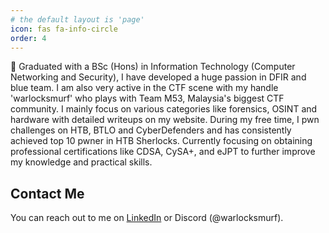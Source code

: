 ```yaml
---
# the default layout is 'page'
icon: fas fa-info-circle
order: 4
---
```


👦 Graduated with a BSc (Hons) in Information Technology (Computer Networking and Security), I have developed a huge passion in DFIR and blue team. I am also very active in the CTF scene with my handle 'warlocksmurf' who plays with Team M53, Malaysia's biggest CTF community. I mainly focus on various categories like forensics, OSINT and hardware with detailed writeups on my website. During my free time, I pwn challenges on HTB, BTLO and CyberDefenders and has consistently achieved top 10 pwner in HTB Sherlocks. Currently focusing on obtaining professional certifications like CDSA, CySA+, and eJPT to further improve my knowledge and practical skills.

## Contact Me

You can reach out to me on [LinkedIn](https://www.linkedin.com/in/robbinooi/) or Discord (@warlocksmurf).

